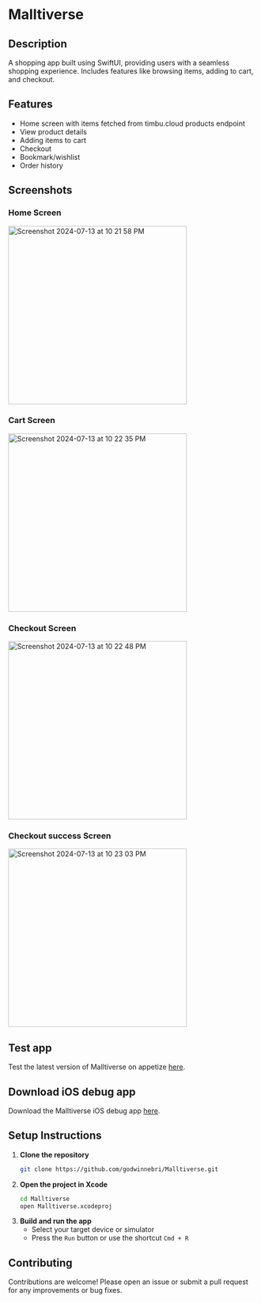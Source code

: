 # Malltiverse

## Description
A shopping app built using SwiftUI, providing users with a seamless shopping experience. Includes features like browsing items, adding to cart, and checkout.

## Features
- Home screen with items fetched from timbu.cloud products endpoint
- View product details
- Adding items to cart
- Checkout
- Bookmark/wishlist
- Order history

## Screenshots
### Home Screen
<img width="361" alt="Screenshot 2024-07-13 at 10 21 58 PM" src="https://github.com/user-attachments/assets/01de00c2-332f-4252-9f4a-28d6527f3295">

### Cart Screen
<img width="361" alt="Screenshot 2024-07-13 at 10 22 35 PM" src="https://github.com/user-attachments/assets/359efd59-2a17-4ad0-b8eb-4fa7b7e09d04">

### Checkout Screen
<img width="361" alt="Screenshot 2024-07-13 at 10 22 48 PM" src="https://github.com/user-attachments/assets/46e17131-53bb-4d09-9769-999f32561c7e">

### Checkout success Screen
<img width="361" alt="Screenshot 2024-07-13 at 10 23 03 PM" src="https://github.com/user-attachments/assets/960e54e4-60e3-42f9-8d75-77be1c8e779d">

## Test app
Test the latest version of Malltiverse on appetize [here](https://appetize.io/app/b_ql4c5ibkdietkawibc7wltuk34).

## Download iOS debug app
Download the Malltiverse iOS debug app [here](https://drive.google.com/file/d/1yynMIXcz6riBglOdTdowVHREGnnGGhQm/view?usp=sharing).

## Setup Instructions
1. **Clone the repository**
    ```bash
    git clone https://github.com/godwinnebri/Malltiverse.git
    ```
2. **Open the project in Xcode**
    ```bash
    cd Malltiverse
    open Malltiverse.xcodeproj
    ```
3. **Build and run the app**
    - Select your target device or simulator
    - Press the `Run` button or use the shortcut `Cmd + R`

## Contributing
Contributions are welcome! Please open an issue or submit a pull request for any improvements or bug fixes.


